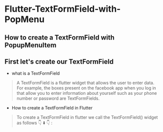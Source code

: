 # Flutter-TextFormField-with-PopMenu
## How to create a TextFormField with PopupMenuItem
## First let's create our TextFormField
- what is a TextFormField
> A TextFormField is a flutter widget that allows the user to enter data. For example, the boxes present on the facebook app when you log in that allow you to enter information about yourself such as your phone number or password are TextFormFields.
- How to create a TextFormField in Flutter
> To create a TextFormField in flutter we call the TextFormField() widget as follows 👇 ⬇️ 👇 :
